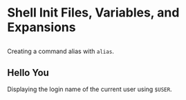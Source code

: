 # Shell Init Files, Variables, and Expansions

## <o>
Creating a command alias with `alias`.

## Hello You
Displaying the login name of the current user using `$USER`.
